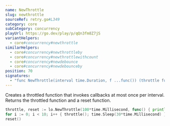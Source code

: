 ```yaml
---
name: NewThrottle
slug: newthrottle
sourceRef: retry.go#L349
category: core
subCategory: concurrency
playUrl: https://go.dev/play/p/qQn3fm8Z7jS
variantHelpers:
  - core#concurrency#newthrottle
similarHelpers:
  - core#concurrency#newthrottleby
  - core#concurrency#newthrottlewithcount
  - core#concurrency#newdebounce
  - core#concurrency#newdebounceby
position: 70
signatures:
  - "func NewThrottle(interval time.Duration, f ...func()) (throttle func(), reset func())"
---
```


Creates a throttled function that invokes callbacks at most once per interval. Returns the throttled function and a reset function.

```go
throttle, reset := lo.NewThrottle(100*time.Millisecond, func() { println("tick") })
for i := 0; i < 10; i++ { throttle(); time.Sleep(30*time.Millisecond) }
reset()
```


